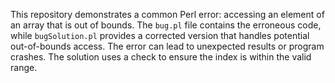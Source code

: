 This repository demonstrates a common Perl error: accessing an element of an array that is out of bounds. The `bug.pl` file contains the erroneous code, while `bugSolution.pl` provides a corrected version that handles potential out-of-bounds access.  The error can lead to unexpected results or program crashes. The solution uses a check to ensure the index is within the valid range.